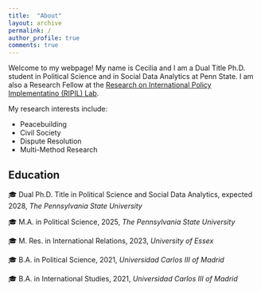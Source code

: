 ```yaml
---
title:  "About"
layout: archive
permalink: /
author_profile: true
comments: true
---
```


Welcome to my webpage! My name is Cecilia and I am a Dual Title Ph.D. student in Political Science and in Social Data Analytics at Penn State. I am also a Research Fellow at the [Research on International Policy Implementatino (RIPIL) Lab](https://www.ripilab.com/about-1).


My research interests include:
- Peacebuilding
- Civil Society
- Dispute Resolution
- Multi-Method Research

## Education

 🎓 Dual Ph.D. Title in Political Science and Social Data Analytics, expected 2028, *The Pennsylvania State University* 
 
 🎓 M.A. in Political Science, 2025, *The Pennsylvania State University* 
 
 🎓 M. Res. in International Relations, 2023, *University of Essex*
 
 🎓 B.A. in Political Science, 2021, *Universidad Carlos III of Madrid* 
 
🎓 B.A. in International Studies, 2021, *Universidad Carlos III of Madrid*
